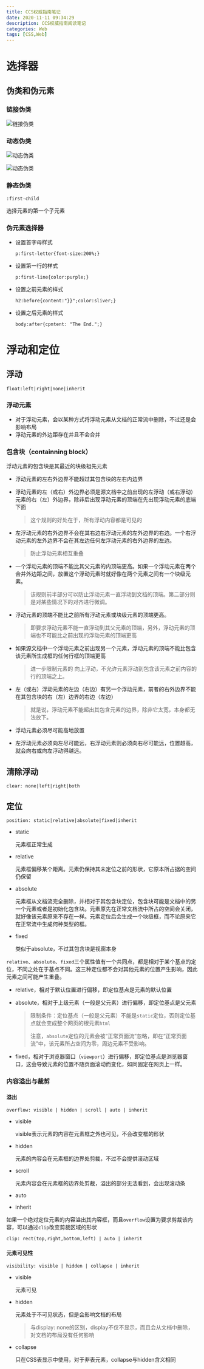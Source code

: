 ```yaml
---
title: CCS权威指南笔记
date: 2020-11-11 09:34:29
description: CCS权威指南阅读笔记
categories: Web
tags: [CSS,Web]
---
```


# 选择器

## 伪类和伪元素

### 链接伪类

![链接伪类](C:\Users\wan\AppData\Roaming\Typora\typora-user-images\image-20201111093808310.png)

### 动态伪类

![动态伪类](https://cdn.jsdelivr.net/gh/Wanfengyueluo/images/image-20201111094011241.png)

![动态伪类](https://cdn.jsdelivr.net/gh/Wanfengyueluo/images/image-20201111094025916.png)

### 静态伪类

`:first-child`

选择元素的第一个子元素

### 伪元素选择器

- 设置首字母样式

  `p:first-letter{font-size:200%;}`

- 设置第一行的样式

  `p:first-line{color:purple;}`

- 设置之前元素的样式

  `h2:before{content:"}}";color:sliver;}`

- 设置之后元素的样式

  `body:after{cpntent: "The End.";}`

# 浮动和定位

## 浮动

`float:left|right|none|inherit`

### 浮动元素

- 对于浮动元素，会以某种方式将浮动元素从文档的正常流中删除，不过还是会影响布局
- 浮动元素的外边距存在并且不会合并

### 包含块（containning block）

浮动元素的包含块是其最近的块级祖先元素

- 浮动元素的左右外边界不能超过其包含块的左右内边界

- 浮动元素的左（或右）外边界必须是源文档中之前出现的左浮动（或右浮动）元素的右（左）外边界，除非后出现浮动元素的顶端在先出现浮动元素的底端下面

  > 这个规则的好处在于，所有浮动内容都是可见的

- 左浮动元素的右外边界不会在其右边右浮动元素的左外边界的右边。一个右浮动元素的左外边界不会在其左边任何左浮动元素的右外边界的左边。

  > 防止浮动元素相互重叠

- 一个浮动元素的顶端不能比其父元素的内顶端更高。如果一个浮动元素在两个合并外边距之间，放置这个浮动元素时就好像在两个元素之间有一个块级元素。

  > 该规则前半部分可以防止浮动元素一直浮动到文档的顶端。第二部分则是对某些情况下的对齐进行微调。

- 浮动元素的顶端不能比之前所有浮动元素或块级元素的顶端更高。

  > 即要求浮动元素不能一直浮动到其父元素的顶端，另外，浮动元素的顶端也不可能比之前出现的浮动元素的顶端更高

- 如果源文档中一个浮动元素之前出现另一个元素，浮动元素的顶端不能比包含该元素所生成框的任何行框的顶端更高

  > 进一步限制元素的 向上浮动，不允许元素浮动到包含该元素之前内容的行的顶端之上。

- 左（或右）浮动元素的左边（右边）有另一个浮动元素，前者的右外边界不能在其包含块的右（左）边界的右边（左边）

  > 就是说，浮动元素不能超出其包含元素的边界，除非它太宽，本身都无法放下。

- 浮动元素必须尽可能高地放置

- 左浮动元素必须向左尽可能远，右浮动元素则必须向右尽可能远，位置越高，就会向右或向左浮动得越远。

## 清除浮动

`clear: none|left|right|both`

## 定位

`position: static|relative|absolute|fixed|inherit`

- static

  元素框正常生成

- relative

  元素框偏移某个距离。元素仍保持其未定位之前的形状，它原本所占据的空间仍保留
  
- absolute

  元素框从文档流完全删除，并相对于其包含块定位，包含块可能是文档中的另一个元素或者是初始化包含块。元素原先在正常文档流中所占的空间会关闭，就好像该元素原来不存在一样。元素定位后会生成一个块级框，而不论原来它在正常流中生成何种类型的框。
  
- fixed

  类似于absolute，不过其包含块是视窗本身

`relative`、`absolute`、`fixed`三个属性值有一个共同点，都是相对于某个基点的定位，不同之处在于基点不同。这三种定位都不会对其他元素的位置产生影响，因此元素之间可能产生重叠。

- relative，相对于默认位置进行偏移，即定位基点是元素的默认位置

- absolute，相对于上级元素（一般是父元素）进行偏移，即定位基点是父元素

  > 限制条件：定位基点（一般是父元素）不能是`static`定位，否则定位基点就会变成整个网页的根元素`html`
  >
  > 注意，`absolute`定位的元素会被“正常页面流”忽略，即在“正常页面流”中，该元素所占空间为零，周边元素不受影响。

- fixed，相对于浏览器窗口（`viewport`）进行偏移，即定位基点是浏览器窗口，这会导致元素的位置不随页面滚动而变化，如同固定在网页上一样。

### 内容溢出与裁剪

#### 溢出

`overflow: visible | hidden | scroll | auto | inherit `

- visible

  visible表示元素的内容在元素框之外也可见，不会改变框的形状 

- hidden

  元素的内容会在元素框的边界处剪裁，不过不会提供滚动区域

- scroll

  元素内容会在元素框的边界处剪裁，溢出的部分无法看到，会出现滚动条

- auto

- inherit

如果一个绝对定位元素的内容溢出其内容框，而且`overflow`设置为要求剪裁该内容，可以通过`clip`改变剪裁区域的形状

`clip: rect(top,right,bottom,left) | auto | inherit`

#### 元素可见性

`visibility: visible | hidden | collapse | inherit`

- visible

  元素可见

- hidden

  元素处于不可见状态，但是会影响文档的布局

  > 与display: none的区别，display不仅不显示，而且会从文档中删除，对文档的布局没有任何影响

- collapse

  只在CSS表显示中使用，对于非表元素，collapse与hidden含义相同